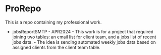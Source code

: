 # ProRepo
This is a repo containing my professional work.

- jobsReportSMTP - APR2024
          - This work is for a project that required joining two tables: an email list for client team, and a jobs list of recent jobs data.
          - The idea is sending automated weekly jobs data based on assigned clients from the client team table.

